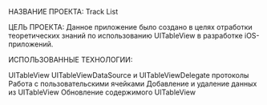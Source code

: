 НАЗВАНИЕ ПРОЕКТА: 
Track List

ЦЕЛЬ ПРОЕКТА: 
Данное приложение было создано в целях отработки теоретических знаний по использованию UITableView в разработке iOS-приложений.


ИСПОЛЬЗОВАННЫЕ ТЕХНОЛОГИИ:

UITableView
UITableViewDataSource и UITableViewDelegate протоколы
Работа с пользовательскими ячейками
Добавление и удаление данных из UITableView
Обновление содержимого UITableView

